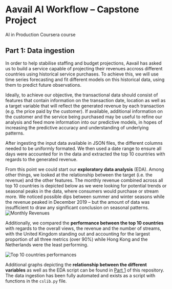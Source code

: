 # Aavail AI Workflow – Capstone Project
AI in Production Coursera course

## Part 1: Data ingestion
In order to help stabilise staffing and budget projections, Aavail has asked us to build a service capable of projecting their revenues accross different countries using historical service purchases. To achieve this, we will use time series forecasting and fit different models on this historical data, using them to predict future observations.

Ideally, to achieve our objective, the transactional data should consist of features that contain information on the transaction date, location as well as a target variable that will reflect the generated revenue by each transaction (e.g. the price paid by the customer). If available, additional information on the customer and the service being purchased may be useful to refine our analysis and feed more information into our predictive models, in hopes of increasing the predictive accuracy and understanding of underlying patterns.

After ingesting the input data available in JSON files, the different columns needed to be uniformly formated. We then used a date range to ensure all days were accounted for in the data and extracted the top 10 countries with regards to the generated revenue. 

From this point we could start our **exploratory data analysis** (EDA). Among other things, we looked at the relationship between the target (i.e. the revenue) and the other features. The monthly revenue combined across all top 10 countries is depicted below as we were looking for potential trends or seasonal peaks in the data, where consumers would purchase or stream more. We noticed possible dips between summer and winter seasons while the revenue peaked in December 2019 – but the amount of data was insufficient to draw any significant conclusion on seasonal patterns.
![Monthly Revenues](https://github.ibm.com/Anton-Ryjov/aavail-ai-workflow-capstone/blob/master/Part%201/monthly_revenue_top10.png)

Additionally, we compared the **performance between the top 10 countries** with regards to the overall views, the revenue and the number of streams, with the United Kingdom standing out and accounting for the largest proportion of all three metrics (over 90%) while Hong Kong and the Netherlands were the least performing.

![Top 10 countries performances](https://github.ibm.com/Anton-Ryjov/aavail-ai-workflow-capstone/blob/master/Part%201/top_countries_metrics.png)

Additional graphs depicting the **relationship between the different variables** as well as the EDA script can be found in [Part 1](https://github.ibm.com/Anton-Ryjov/aavail-ai-workflow-capstone/tree/master/Part%201) of this repository. The data ingestion has been fully automated and exists as a script with functions in the `cslib.py` file.

